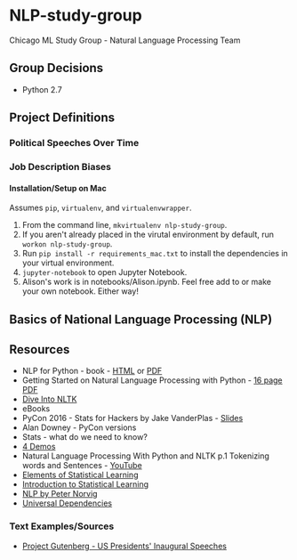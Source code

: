 # NLP-study-group
Chicago ML Study Group - Natural Language Processing Team

## Group Decisions
* Python 2.7

## Project Definitions

### Political Speeches Over Time

### Job Description Biases

#### Installation/Setup on Mac

Assumes `pip`, `virtualenv`, and `virtualenvwrapper`.

1. From the command line, `mkvirtualenv nlp-study-group`.
2. If you aren't already placed in the virutal environment by default, run `workon nlp-study-group`.
3. Run `pip install -r requirements_mac.txt` to install the dependencies in your virtual environment.
4. `jupyter-notebook` to open Jupyter Notebook.
5. Alison's work is in notebooks/Alison.ipynb. Feel free add to or make your own notebook. Either way!

## Basics of National Language Processing (NLP)

## Resources
* NLP for Python - book - [HTML](http://www.nltk.org/book/) or  [PDF](http://victoria.lviv.ua/html/fl5/NaturalLanguageProcessingWithPython.pdf)
* Getting Started on Natural Language Processing with Python - [16 page PDF](http://desilinguist.org/pdf/crossroads.pdf)
* [Dive Into NLTK](http://textminingonline.com/dive-into-nltk-part-i-getting-started-with-nltk)
* eBooks
* PyCon 2016 - Stats for Hackers by Jake VanderPlas - [Slides](https://speakerdeck.com/jakevdp/statistics-for-hackers)
* Alan Downey - PyCon versions
* Stats - what do we need to know?
* [4 Demos](http://text-processing.com/demo/)
* Natural Language Processing With Python and NLTK p.1 Tokenizing words and Sentences - [YouTube](https://www.youtube.com/watch?v=FLZvOKSCkxY)
* [Elements of Statistical Learning](http://statweb.stanford.edu/~tibs/ElemStatLearn/)
* [Introduction to Statistical Learning](http://www-bcf.usc.edu/~gareth/ISL/)
* [NLP by Peter Norvig](http://nbviewer.jupyter.org/url/norvig.com/ipython/How%20to%20Do%20Things%20with%20Words.ipynb?utm_content=buffer50ad7&utm_medium=social&utm_source=tw)
* [Universal Dependencies](http://universaldependencies.org/)

### Text Examples/Sources
* [Project Gutenberg - US Presidents' Inaugural Speeches](http://www.gutenberg.org/cache/epub/925/pg925.txt)
